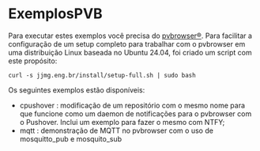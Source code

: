 # ExemplosPVB

Para executar estes exemplos você precisa do [pvbrowser®](https://pvbrowser.de).
Para facilitar a configuração de um setup completo para trabalhar com o pvbrowser em uma distribuição Linux baseada no Ubuntu 24.04, foi criado um script com este propósito:

```
curl -s jjmg.eng.br/install/setup-full.sh | sudo bash
```
Os seguintes exemplos estão disponíveis:

- cpushover : modificação de um repositório com o mesmo nome para que funcione como um daemon de notificações para o pvbrowser com o Pushover. Inclui um exemplo para fazer o mesmo com NTFY;
- mqtt : demonstração de MQTT no pvbrowser com o uso de mosquitto_pub e mosquito_sub

